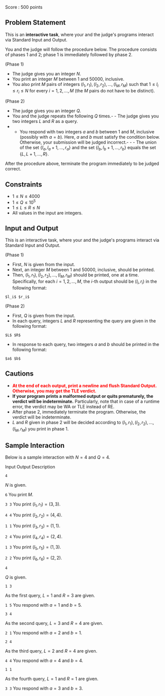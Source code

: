 Score : $500$ points

## Problem Statement

This is an **interactive task**, where your and the judge's programs interact via Standard Input and Output.

You and the judge will follow the procedure below.
The procedure consists of phases $1$ and $2$; phase $1$ is immediately followed by phase $2$.

(Phase $1$)

- The judge gives you an integer $N$.
- You print an integer $M$ between $1$ and $50000$, inclusive.
- You also print $M$ pairs of integers $(l_1, r_1), (l_2, r_2), \ldots, (l_M, r_M)$ such that $1 \leq l_i \leq r_i \leq N$ for every $i = 1, 2, \ldots, M$ (the $M$ pairs do not have to be distinct).

(Phase $2$)

- The judge gives you an integer $Q$.
- You and the judge repeats the following $Q$ times.-   - The judge gives you two integers $L$ and $R$ as a query.
-   - You respond with two integers $a$ and $b$ between $1$ and $M$, inclusive (possibly with $a = b$).
 Here, $a$ and $b$ must satisfy the condition below. Otherwise, your submission will be judged incorrect.-   -   - The union of the set $\lbrace l_a, l_a+1, \ldots, r_a\rbrace$ and the set $\lbrace l_b, l_b+1, \ldots, r_b\rbrace$ equals the set $\lbrace L, L+1, \ldots, R\rbrace$.

After the procedure above, terminate the program immediately to be judged correct.

## Constraints

- $1 \leq N \leq 4000$
- $1 \leq Q \leq 10^5$
- $1 \leq L \leq R \leq N$
- All values in the input are integers.

## Input and Output

This is an interactive task, where your and the judge's programs interact via Standard Input and Output.

(Phase $1$)

- First, $N$ is given from the input.
- Next, an integer $M$ between $1$ and $50000$, inclusive, should be printed.
- Then, $(l_1, r_1), (l_2, r_2), \ldots, (l_M, r_M)$ should be printed, one at a time.
Specifically, for each $i = 1, 2, \ldots, M$, the $i$-th output should be $(l_i, r_i)$ in the following format:

```plain
$l_i$ $r_i$
```

(Phase $2$)

- First, $Q$ is given from the input.
- In each query, integers $L$ and $R$ representing the query are given in the following format:

```plain
$L$ $R$
```

- In response to each query, two integers $a$ and $b$ should be printed in the following format:

```plain
$a$ $b$
```

## Cautions

- <span style="color:red">**At the end of each output, print a newline and flush Standard Output. Otherwise, you may get the TLE verdict.**</span>
- **If your program prints a malformed output or quits prematurely, the verdict will be indeterminate.** Particularly, note that in case of a runtime error, the verdict may be WA or TLE instead of RE.
- After phase $2$, immediately terminate the program. Otherwise, the verdict will be indeterminate.
- $L$ and $R$ given in phase $2$ will be decided according to $(l_1, r_1), (l_2, r_2), \ldots, (l_M, r_M)$ you print in phase $1$.

## Sample Interaction

Below is a sample interaction with $N = 4$ and $Q = 4$.

Input
Output
Description

`4`

$N$ is given.

`6`
You print $M$.

`3 3`
You print $(l_1, r_1) = (3, 3)$.

`4 4`
You print $(l_2, r_2) = (4, 4)$.

`1 1`
You print $(l_3, r_3) = (1, 1)$.

`2 4`
You print $(l_4, r_4) = (2, 4)$.

`1 3`
You print $(l_5, r_5) = (1, 3)$.

`2 2`
You print $(l_6, r_6) = (2, 2)$.

`4`

$Q$ is given.

`1 3`

As the first query, $L = 1$ and $R = 3$ are given.

`1 5`
You respond with $a = 1$ and $b = 5$.

`3 4`

As the second query, $L = 3$ and $R = 4$ are given.

`2 1`
You respond with $a = 2$ and $b = 1$.

`2 4`

As the third query, $L = 2$ and $R = 4$ are given.

`4 4`
You respond with $a = 4$ and $b = 4$.

`1 1`

As the fourth query, $L = 1$ and $R = 1$ are given.

`3 3`
You respond with $a = 3$ and $b = 3$.